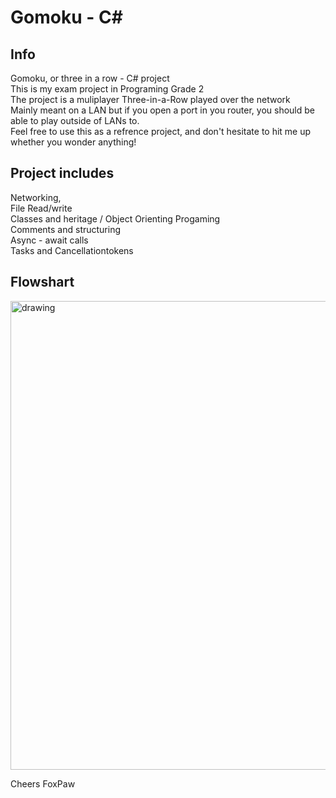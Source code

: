 # Gomoku - C#

## Info
Gomoku, or three in a row - C# project\
This is my exam project in Programing Grade 2\
The project is a muliplayer Three-in-a-Row played over the network\
Mainly meant on a LAN but if you open a port in you router, you should be able to play outside of LANs to.\
Feel free to use this as a refrence project, and don't hesitate to hit me up whether you wonder anything!


## Project includes
Networking,\
File Read/write\
Classes and heritage / Object Orienting Progaming\
Comments and structuring\
Async - await calls\
Tasks and Cancellationtokens


## Flowshart
<img src="https://user-images.githubusercontent.com/63596133/118037710-7e335580-b36e-11eb-9815-f320287bff15.png" alt="drawing" height="750vh"/>

[//]: # (This may be the most platform independent comment)

Cheers FoxPaw
